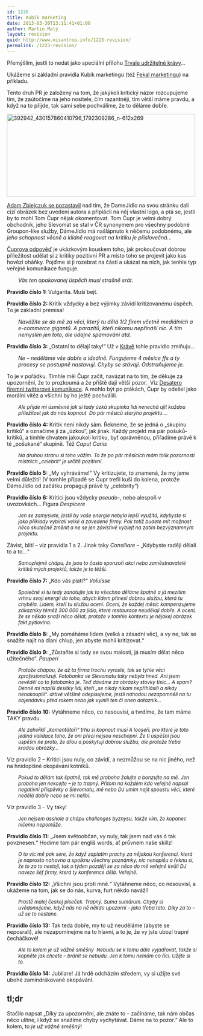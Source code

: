 ```yaml
---
id: 1226
title: Kubík marketing
date: 2013-03-30T13:11:41+01:00
author: Martin Malý
layout: revision
guid: http://www.misantrop.info/1223-revision/
permalink: /1223-revision/
---
```

Přemýšlím, jestli to nedat jako speciální přílohu [Trvale udržitelné krávy](http://www.misantrop.info/trvale-udrzitelna-krava/)&#8230;

<!--more-->

Ukážeme si základní pravidla Kubík marketingu (též [Fekal marketingu](http://www.tyinternety.cz/2013/03/20/clanek/fenomen-fekal-marketingu-zdenek-kubik/)) na příkladu.

Tento druh PR je založený na tom, že jakýkoli kritický názor rozcupujeme tím, že zaútočíme na jeho nositele, čím razantněji, tím větší máme pravdu, a když na to přijde, tak sami sebe pochválíme, že to děláme dobře.

[<img class="aligncenter size-medium wp-image-1224" alt="392942_430157860410796_1792309286_n-612x269" src="http://www.misantrop.info/wp-content/uploads/2013/03/392942_430157860410796_1792309286_n-612x269-500x219.jpg" width="500" height="219" srcset="https://www.misantrop.info/wp-content/uploads/2013/03/392942_430157860410796_1792309286_n-612x269-500x219.jpg 500w, https://www.misantrop.info/wp-content/uploads/2013/03/392942_430157860410796_1792309286_n-612x269-200x87.jpg 200w, https://www.misantrop.info/wp-content/uploads/2013/03/392942_430157860410796_1792309286_n-612x269.jpg 612w" sizes="(max-width: 500px) 100vw, 500px" />](http://www.misantrop.info/wp-content/uploads/2013/03/392942_430157860410796_1792309286_n-612x269.jpg)

[Adam Zbiejczuk se pozastavil](https://www.facebook.com/zbiejczuk/posts/150516411781562) nad tím, že DameJidlo na svou stránku dali cizí obrázek bez uvedení autora a připlácli na něj vlastní logo, a ptá se, jestli by to mohl Tom Čupr nějak okomentovat. Tom Čupr je velmi dobrý obchodník, jeho Slevomat se stal v ČR synonymem pro všechny podobné Groupon-like služby, DámeJídlo má našlápnuto k něčemu podobnému, ale _<ironie>jeho schopnost věcně a klidně reagovat na kritiku je příslovečná&#8230;</ironie>_

[Čuprova odpověď](https://www.facebook.com/zbiejczuk/posts/150516411781562?comment_id=315151&offset=0&total_comments=34) je ukázkovým kouskem toho, jak prokoučovat dobrou příležitost udělat si z kritiky pozitivní PR a místo toho se projevit jako kus hovězí oháňky. Pojďme si ji rozebrat na části a ukázat na nich, jak tenhle typ veřejné komunikace funguje.

<p style="padding-left: 30px;">
  <em>Vás ten opakovanej úspěch musí strašně srát.</em>
</p>

**Pravidlo číslo 1:** Vulgarita. Muší bejt.

**Pravidlo číslo 2:** Kritik vždycky a bez výjimky závidí kritizovanému úspěch. To je základní premisa!

<p style="padding-left: 30px;">
  <p style="padding-left: 30px;">
    <em>Navážíte se do mě za věci, který tu dělá 1/2 firem včetně mediálních a e-commerce gigantů. A parazitů, kteří nikomu nepřináší nic. A tím nemyslím jen toto, ale údajné spamování atd. </em>
  </p>
  
  <p>
    <strong>Pravidlo číslo 3:</strong> &#8222;Ostatní to dělají taky!&#8220; Už v <a href="http://www.misantrop.info/trvale-udrzitelna-krava/">Krávě</a> tohle pravidlo zmiňuju&#8230;
  </p>
  
  <p style="padding-left: 30px;">
    <em>Ne &#8211; neděláme vše dobře a ideálně. Fungujeme 4 měsíce ffs a ty procesy se postupně nastavují. Chyby se stávají. Odstraňujeme je.</em>
  </p>
  
  <p>
    To je v pořádku. Tímhle měl Čupr začít, navázat na to tím, že děkuje za upozornění, že to prozkoumá a že příště dají větší pozor.  Viz <a href="http://www.misantrop.info/desatero-firemni-twitterove-komunikace/">Desatero firemní twitterové komunikace</a>. A mohlo být po ptákách, Čupr by odešel jako morální vítěz a všichni by ho ještě pochválili.
  </p>
  
  <p style="padding-left: 30px;">
    <em style="font-size: 13px;">Ale přijde mi úsměvné jak si tady úzká skupinka lidí nenechá ujít každou příležitost jak do nás kopnout  Do pár měsíců starýho projektu&#8230;. </em>
  </p>
  
  <p>
    <strong>Pravidlo číslo 4:</strong> Kritik není nikdy sám. Řekneme, že se jedná o &#8222;skupinu kritiků&#8220; a označíme ji za &#8222;úzkou&#8220;, jak jinak. Každý projekt má pár pošuků-kritiků, a tímhle chvatem jakoukoli kritiku, byť oprávněnou, přiřadíme právě k té &#8222;pošukané&#8220; skupině. Též <i>Caput Canis</i>
  </p>
  
  <p style="padding-left: 30px;">
    <em style="font-size: 13px;">Na druhou stranu si toho vážím. To že po pár měsících mám tolik pozornosti místních &#8222;celebrit&#8220; je určitě pozitivní. </em>
  </p>
  
  <p>
    <strong>Pravidlo číslo 5:</strong> &#8222;My vyhráváme!&#8220; Vy kritizujete, to znamená, že my jsme velmi důležití! (V tomhle případě se Čupr trefil kuší do kolena, protože DámeJídlo od začátku propagují právě ty &#8222;celebrity&#8220;)
  </p>
  
  <p>
    <strong>Pravidlo číslo 6:</strong> Kritici jsou vždycky <em>pseudo-</em>, nebo alespoň v uvozovkách&#8230; Figura <em>Despicere</em>
  </p>
  
  <p style="padding-left: 30px;">
    <em style="font-size: 13px;">Jen se zamyslete, jestli by vaše energie nebyla lepší využítá, kdybyste si jako příklady vybírali velké a zavedené firmy. Pak totiž budete mít možnost něco skutečně změnit a ne se jen závistivě vyblejt na zatím bezvýznamným projektu. </em>
  </p>
  
  <p>
    Závist, blití &#8211; viz pravidla 1 a 2. Jinak taky <em>Consiliare</em> &#8211; &#8222;Kdybyste raději dělali to a to&#8230;&#8220;
  </p>
  
  <p style="padding-left: 30px;">
    <em style="font-size: 13px;">Samozřejmě chápu, že jsou to často sponzoři akcí nebo zaměstnavatelé kritiků mých projektů, takže je to těžší. </em>
  </p>
  
  <p>
    <strong>Pravidlo číslo 7:</strong> &#8222;Kdo vás platí?&#8220; <em>Voluisse</em>
  </p>
  
  <p style="padding-left: 30px;">
    <em style="font-size: 13px;">Společně si tu tedy zanotujte jak to všechno děláme špatně a já mezitím vrhnu svoji energii do toho, abych lidem přinesl dobrou službu, která tu chyběla. Lidem, kteří tu službu ocení. Ocení, že každej měsíc kompenzujeme zákazníky téměž 300 000 za jídlo, které restaurace neudělají dobře. A ocení, že se někdo snaží něco dělat, protože v tomhle kontextu je nějakej obrázek fakt pytlovina. </em>
  </p>
  
  <p>
    <strong>Pravidlo číslo 8:</strong> &#8222;My pomáháme lidem (velká a zásadní věc), a vy ne, tak se snažíte najít na dlani chlup, jen abyste mohli kritizovat.&#8220;
  </p>
  
  <p>
    <strong>Pravidlo číslo 9:</strong> &#8222;Zůstaňte si tady se svou malostí, já musím dělat něco užitečného&#8220;. <em>Pauperi</em>
  </p>
  
  <p style="padding-left: 30px;">
    <em style="font-size: 13px;">Protože chápou, že až ta firma trochu vyroste, tak se tyhle věci zprofesionalizují. Fotobanka ve Slevomatu taky nebyla hned. Ani jsem nevěděl co to fotobanka je. Teď dáváme za obrázky stovky tisíc&#8230; A spam? Denně mi napíší desítky lidí, kteří &#8222;se nikdy nikam nepřihlásili a nikdy nenakoupili&#8220;. drtivé většině odepisujeme, jestli náhodou nezapomněli na tu objendávku před rokem nebo jak vylnili ten či onen dotazník&#8230; </em>
  </p>
  
  <p>
    <strong>Pravidlo číslo 10:</strong> Vytáhneme něco, co nesouvisí, a tvrdíme, že tam máme TAKY pravdu.
  </p>
  
  <p style="padding-left: 30px;">
    <em style="font-size: 13px;">Ale zahořklí &#8222;komentátoři&#8220; trhu si kopnout musí A looseři, pro které je toto jediná validace toho, že oni přeci nejsou neschopní. Že ti úspěšní jsou úspěšní ne proto, že dřou a poskytují dobrou službu, ale protože třeba kradou obrázky&#8230;</em>
  </p>
  
  <p>
    Viz pravidlo 2 &#8211; Kritici jsou nuly, co závidí, a nezmůžou se na nic jiného, než na hnidopišné okopávání kotníků.
  </p>
  
  <p style="padding-left: 30px;">
    <em style="font-size: 13px;">Pokud to dělám tak špatně, tak mě proboha žalujte a bonzujte na mě. Jen proboha jen nekcejte &#8211; je to trapný. Přitom na každém kdo veřejně napsal negativní příspěvky o Slevomatu, mě nebo DJ umím najít spoustu věcí, které nedělá dobře nebo se mi nelíbí. </em>
  </p>
  
  <p>
    Viz pravidlo 3 &#8211; Vy taky!
  </p>
  
  <p style="padding-left: 30px;">
    <em style="font-size: 13px;">Jen nejsem asshole a chápu challenges byznysu, takže vím, že kopanec ničemu nepomůže. </em>
  </p>
  
  <p>
    <strong>Pravidlo číslo 11:</strong> &#8222;Jsem světoobčan, vy nuly, tak jsem nad vás ó tak povznesen.&#8220; Hodíme tam pár engliš words, ať průvnem naše skillz!
  </p>
  
  <p style="padding-left: 30px;">
    <em style="font-size: 13px;">O to víc mě pak sere, že když zaplatím prachy za nějakou konferenci, která je naprosto nahovno a spolknu všechny poznámky, nic nenapíšu a řeknu si, že to za to nestojí, tak o týden později se za něco do mě veřejně kvůli DJ naveze šéf firmy, která ty konference dělá. Veřejně. </em>
  </p>
  
  <p>
    <strong>Pravidlo číslo 12:</strong> &#8222;Všichni jsou proti mně.&#8220; Vytáhneme něco, co nesouvisí, a ukážeme na tom, jak se do nás, kurva, furt někdo naváží!
  </p>
  
  <p style="padding-left: 30px;">
    <em style="font-size: 13px;">Prostě malej českej píseček. Trapný. Suma sumárum. Chyby si uvědomujeme, když nás na ně někdo upozorní &#8211; jako třeba tato. Díky za to &#8211; už se to nestane.</em>
  </p>
  
  <p>
    <strong>Pravidlo číslo 13:</strong> Tak teda dobře, my to už neuděláme (abyste se neposrali), ale nezapomínejme na to hlavní, a to je, že vy jste ubozí trapní čecháčkové!
  </p>
  
  <p style="padding-left: 30px;">
    <em style="font-size: 13px;"> Ale to kolem je už vážně směšný  Nebudu se k tomu dále vyjadřovat, takže si kopněte jak chcete &#8211; bránit se nebudu. Jen k tomu nemám co říci. Užijte si to.</em>
  </p>
  
  <p>
    <strong>Pravidlo číslo 14:</strong> Jubilare! Já hrdě odcházím středem, vy si užijte své ubohé zamindrákované okopávání.
  </p>
  
  <h2>
    tl;dr
  </h2>
  
  <p>
    Stačilo napsat &#8222;Díky za upozornění, ale znáte to &#8211; začínáme, tak nám občas něco ulítne, i když se snažíme chyby vychytávat. Dáme na to pozor.&#8220; Ale to kolem, to <em>je už vážně směšný</em>!
  </p>